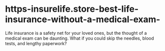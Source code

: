 # https-insurelife.store-best-life-insurance-without-a-medical-exam-
Life insurance is a safety net for your loved ones, but the thought of a medical exam can be daunting. What if you could skip the needles, blood tests, and lengthy paperwork?
